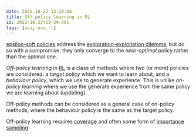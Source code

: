 ```yaml
---
date: 2022-10-22 12:29:58
title: Off-policy learning in RL
id: 2022-10-22t12-29-58z
tags: [uva, uva_rl]
---
```


[epsilon-soft policies](./2022-10-22t12-29-30z.md) address the
[exploration-exploitation dilemma](./2022-10-20t15-59-00z.md), but do so with a
compromise: they only converge to the _near-optimal_ policy rather than the
optimal one.

_Off-policy learning_ in [RL](./2022-10-20t15-15-55z.md) is a class of methods
where two (or more) policies are considered: a _target policy_ which we want to
learn about, and a _behaviour policy_, which we use to generate experience. This
is unlike _on-policy learning_ where we use the generate experience from the
same policy we are learning about (updating).

Off-policy methods can be considered as a general case of on-policy methods,
where the behaviour policy is the same as the target policy.

Off-policy learning requires [coverage](./2022-10-22t12-31-38z.md) and often
some form of [importance sampling](./2022-10-22t13-16-08z.md)

